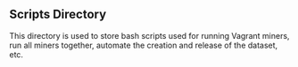 ## Scripts Directory

This directory is used to store bash scripts used for running Vagrant miners, run all miners together, automate the creation and release of the dataset, etc.
